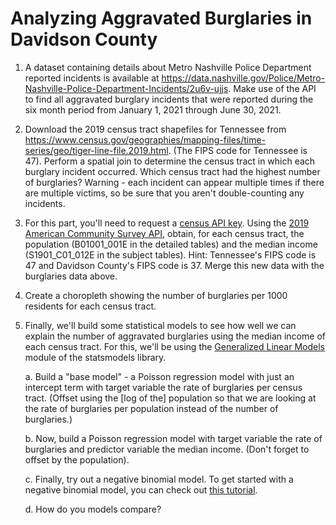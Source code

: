 # Analyzing Aggravated Burglaries in Davidson County

1. A dataset containing details about Metro Nashville Police Department reported incidents is available at https://data.nashville.gov/Police/Metro-Nashville-Police-Department-Incidents/2u6v-ujjs. Make use of the API to find all aggravated burglary incidents that were reported during the six month period from January 1, 2021 through June 30, 2021.

2. Download the 2019 census tract shapefiles for Tennessee from https://www.census.gov/geographies/mapping-files/time-series/geo/tiger-line-file.2019.html. (The FIPS code for Tennessee is 47). Perform a spatial join to determine the census tract in which each burglary incident occurred. Which census tract had the highest number of burglaries? Warning - each incident can appear multiple times if there are multiple victims, so be sure that you aren't double-counting any incidents.

3. For this part, you'll need to request a [census API key](https://api.census.gov/data/key_signup.html). Using the [2019 American Community Survey API](https://www.census.gov/data/developers/data-sets/acs-5year.html), obtain, for each census tract, the population (B01001_001E in the detailed tables) and the median income (S1901_C01_012E in the subject tables). Hint: Tennessee's FIPS code is 47 and Davidson County's FIPS code is 37. Merge this new data with the burglaries data above.

4. Create a choropleth showing the number of burglaries per 1000 residents for each census tract.

5. Finally, we'll build some statistical models to see how well we can explain the number of aggravated burglaries using the median income of each census tract. For this, we'll be using the [Generalized Linear Models](https://www.statsmodels.org/stable/glm.html) module of the statsmodels library.

    a. Build a "base model" - a Poisson regression model with just an intercept term with target variable the rate of burglaries per census tract. (Offset using the [log of the] population so that we are looking at the rate of burglaries per population instead of the number of burglaries.)

    b. Now, build a Poisson regression model with target variable the rate of burglaries and predictor variable the median income. (Don't forget to offset by the population).

    c. Finally, try out a negative binomial model. To get started with a negative binomial model, you can check out [this tutorial](https://timeseriesreasoning.com/contents/negative-binomial-regression-model/). 

    d. How do you models compare?